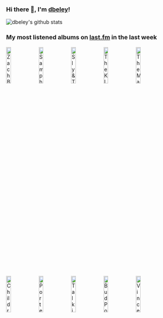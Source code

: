 ### Hi there 👋, I'm [dbeley](https://dbeley.ovh/en)!

![dbeley's github stats](https://github-readme-stats.vercel.app/api?username=dbeley)

### My most listened albums on [last.fm](https://www.last.fm/user/d_beley) in the last week

[<img src='https://lastfm.freetls.fastly.net/i/u/300x300/75a12d682dfc355068dbb83fb4ec458b.jpg' width='16%' height='16%' alt='Zach Bryan - The Great American Bar Scene'>](https://www.last.fm/music/zach%2bbryan/the%2bgreat%2bamerican%2bbar%2bscene)&nbsp;
[<img src='https://lastfm.freetls.fastly.net/i/u/300x300/44ea435ee3d95f5142a6fbdde6fe6939.jpg' width='16%' height='16%' alt='Sampha - Lahai'>](https://www.last.fm/music/sampha/lahai)&nbsp;
[<img src='https://lastfm.freetls.fastly.net/i/u/300x300/592f9e32b1feba335e4263f0814312c3.png' width='16%' height='16%' alt='Sly & The Family Stone - FRESH'>](https://www.last.fm/music/sly%2b%2526%2bthe%2bfamily%2bstone/fresh)&nbsp;
[<img src='https://lastfm.freetls.fastly.net/i/u/300x300/f90228d3a045498d9966dd3c976b93a1.png' width='16%' height='16%' alt='The KLF - Chill Out'>](https://www.last.fm/music/the%2bklf/chill%2bout)&nbsp;
[<img src='https://lastfm.freetls.fastly.net/i/u/300x300/96da63916e6341a9bb2e98f24c99a0c3.png' width='16%' height='16%' alt='The Magnetic Fields - Holiday'>](https://www.last.fm/music/the%2bmagnetic%2bfields/holiday)&nbsp;
<br>
[<img src='https://lastfm.freetls.fastly.net/i/u/300x300/381737fd59cb42a89fc2686d93204717.png' width='16%' height='16%' alt='Children of Bodom - Follow the Reaper'>](https://www.last.fm/music/children%2bof%2bbodom/follow%2bthe%2breaper)&nbsp;
[<img src='https://lastfm.freetls.fastly.net/i/u/300x300/41863d6793c2b219b47093d2840c7649.jpg' width='16%' height='16%' alt='Porter Robinson - SMILE! :D'>](https://www.last.fm/music/porter%2brobinson/smile%2521%2b%253ad)&nbsp;
[<img src='https://lastfm.freetls.fastly.net/i/u/300x300/e3d95ddef6f60080e68028629a8eb154.png' width='16%' height='16%' alt='Talking Heads - Fear of Music'>](https://www.last.fm/music/talking%2bheads/fear%2bof%2bmusic)&nbsp;
[<img src='https://lastfm.freetls.fastly.net/i/u/300x300/fa6300602e6b237ce918d9fcbe337c32.png' width='16%' height='16%' alt='Bud Powell - The Amazing Bud Powell'>](https://www.last.fm/music/bud%2bpowell/the%2bamazing%2bbud%2bpowell)&nbsp;
[<img src='https://lastfm.freetls.fastly.net/i/u/300x300/359cabc5940d4683c6abdc2d5667583b.png' width='16%' height='16%' alt='Vince Guaraldi Trio - A Boy Named Charlie Brown'>](https://www.last.fm/music/vince%2bguaraldi%2btrio/a%2bboy%2bnamed%2bcharlie%2bbrown)&nbsp;
<br>
